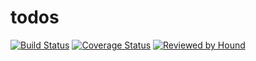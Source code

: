# todos
[![Build Status](https://travis-ci.com/ebzeal/todos.svg?branch=develop)](https://travis-ci.com/ebzeal/todos)
[![Coverage Status](https://coveralls.io/repos/github/ebzeal/todos/badge.svg?branch=develop)](https://coveralls.io/github/ebzeal/todos?branch=develop)
[![Reviewed by Hound](https://img.shields.io/badge/Reviewed_by-Hound-8E64B0.svg)](https://houndci.com)
